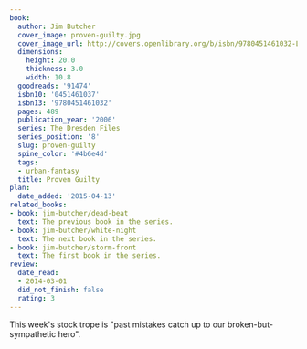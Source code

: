 ```yaml
---
book:
  author: Jim Butcher
  cover_image: proven-guilty.jpg
  cover_image_url: http://covers.openlibrary.org/b/isbn/9780451461032-L.jpg
  dimensions:
    height: 20.0
    thickness: 3.0
    width: 10.8
  goodreads: '91474'
  isbn10: '0451461037'
  isbn13: '9780451461032'
  pages: 489
  publication_year: '2006'
  series: The Dresden Files
  series_position: '8'
  slug: proven-guilty
  spine_color: '#4b6e4d'
  tags:
  - urban-fantasy
  title: Proven Guilty
plan:
  date_added: '2015-04-13'
related_books:
- book: jim-butcher/dead-beat
  text: The previous book in the series.
- book: jim-butcher/white-night
  text: The next book in the series.
- book: jim-butcher/storm-front
  text: The first book in the series.
review:
  date_read:
  - 2014-03-01
  did_not_finish: false
  rating: 3
---
```

This week's stock trope is "past mistakes catch up to our broken-but-sympathetic hero".
